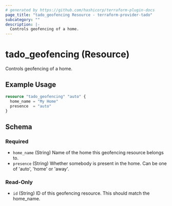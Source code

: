 ```yaml
---
# generated by https://github.com/hashicorp/terraform-plugin-docs
page_title: "tado_geofencing Resource - terraform-provider-tado"
subcategory: ""
description: |-
  Controls geofencing of a home.
---
```


# tado_geofencing (Resource)

Controls geofencing of a home.

## Example Usage

```terraform
resource "tado_geofencing" "auto" {
  home_name = "My Home"
  presence  = "auto"
}
```

<!-- schema generated by tfplugindocs -->
## Schema

### Required

- `home_name` (String) Name of the home this geofencing resource belongs to.
- `presence` (String) Whether somebody is present in the home. Can be one of 'auto', 'home' or 'away'.

### Read-Only

- `id` (String) ID of this geofencing resource. This should match the home_name.
